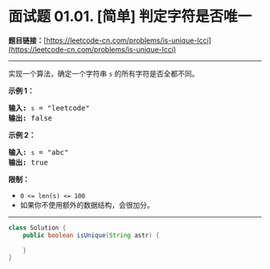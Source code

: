 # 面试题 01.01. [简单] 判定字符是否唯一

**题目链接：**[https://leetcode-cn.com/problems/is-unique-lcci](https://leetcode-cn.com/problems/is-unique-lcci)

---

<div class="content__1Y2H">
 <div class="notranslate">
  <p>实现一个算法，确定一个字符串 <code>s</code> 的所有字符是否全都不同。</p> 
  <p><strong>示例 1：</strong></p> 
  <pre class="language-text"><strong>输入:</strong> <code>s</code> = "leetcode"
<strong>输出:</strong> false 
</pre> 
  <p><strong>示例 2：</strong></p> 
  <pre class="language-text"><strong>输入:</strong> <code>s</code> = "abc"
<strong>输出:</strong> true
</pre> 
  <p><strong>限制：</strong></p> 
  <ul> 
   <li><code>0 &lt;= len(s) &lt;= 100 </code></li> 
   <li>如果你不使用额外的数据结构，会很加分。</li> 
  </ul> 
 </div>
</div>

---

```java
class Solution {
    public boolean isUnique(String astr) {
        
    }
}
```